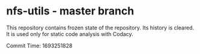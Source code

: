 # nfs-utils - master branch

This repository contains frozen state of the repository.
Its history is cleared. It is used only for static code
analysis with Codacy.

Commit Time: 1693251828